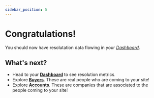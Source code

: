 ```yaml
---
sidebar_position: 5
---
```


# Congratulations!

You should now have resolutation data flowing in your _[Dashboard](https://app.cdpresolution.com/)_.

## What's next?

- Head to your **[Dashboard](https://app.cdpresolution.com/)** to see resolution metrics.
- Explore **[Buyers](https://app.cdpresolution.com/resolution/buyers)**. These are real people who are coming to your site!
- Explore **[Accounts](https://app.cdpresolution.com/resolution/accounts)**. These are companies that are associated to the people coming to your site!

